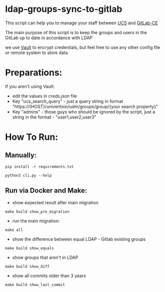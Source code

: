 # ldap-groups-sync-to-gitlab

This script can help you to manage your staff between [UCS](https://www.univention.com/) and [GitLab-CE](https://about.gitlab.com/install/)

The main purpose of this script is to keep the groups and users in the GitLab up to date in accordance with LDAP

we use [Vault](https://www.vaultproject.io/) to encrypt credentials, but feel free to use any other config file or remote system to store data

# Preparations:
If you aren't using Vault:
* edit the values in _creds.json_ file
* Key "ucs_search_query" - just a query string in format "https://{HOST}/univention/udm/groups/group/{your search property}"
* Key "admins" - those guys who should be ignored by the script, just a string in the format - "user1,user2,user3"

# How To Run:
## Manually:
```
pip install -r requirements.txt
```
```
python3 cli.py --help
```

## Run via Docker and Make:
- show expected result after main migration 
```
make build show_pre_migration
```
- run the main migration:
```
make all
```
- show the difference between equal LDAP - Gitlab existing groups
```
make build show_equals
```
- show groups that aren't in LDAP 
```
make build show_diff
```
- show all commits older than 3 years
```
make build show_last_commit 
```
